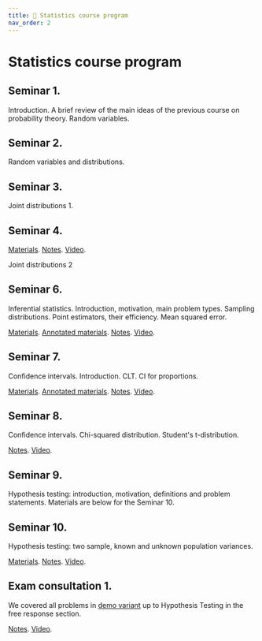 ```yaml
---
title: 🚀 Statistics course program
nav_order: 2
---
```

# Statistics course program

## Seminar 1.

Introduction. A brief review of the main ideas of the previous course on probability theory. Random variables.


## Seminar 2.

Random variables and distributions.

## Seminar 3.

Joint distributions 1.

## Seminar 4.

 [Materials](/presentations/sem4.pdf). [Notes](/notes/sem4_whiteboard.pdf). [Video](https://drive.google.com/file/d/189LLtLiXJNEt198DJuZuxVOAsp2cXugH/view?usp=sharing).

Joint distributions 2


## Seminar 6.

Inferential statistics. Introduction, motivation, main problem types. Sampling distributions. Point estimators, their efficiency. Mean squared error.

[Materials](/presentations/sem6.pdf). [Annotated materials](/notes/sem6_annotated.pdf). [Notes](/notes/sem6_whiteboard.pdf). [Video](https://drive.google.com/file/d/16mi3FQPmx8Wb3yqqBn1HJfYI_qQmoC7e/view?usp=sharing).



## Seminar 7.

Confidence intervals. Introduction. CLT. CI for proportions.

[Materials](/presentations/sem8.pdf). [Annotated materials](/notes/sem8_annotated.pdf). [Notes](/notes/sem8_whiteboard.pdf). [Video](https://drive.google.com/file/d/1N_g3oOlB4g9voPPDmDduFIVct8721Eeh/view?usp=sharing).


## Seminar 8.

Confidence intervals. Chi-squared distribution. Student's t-distribution. 

[Notes](/notes/sem9_whiteboard.pdf). [Video](https://drive.google.com/file/d/16mi3FQPmx8Wb3yqqBn1HJfYI_qQmoC7e/view?usp=sharing).

## Seminar 9.

Hypothesis testing: introduction, motivation, definitions and problem statements. 
Materials are below for the Seminar 10.
	
## Seminar 10.

Hypothesis testing: two sample, known and unknown population variances.

[Materials](/presentations/sem9-10_HT.pdf). [Notes](/notes/sem10_whiteboard_problems.pdf). [Video](https://drive.google.com/file/d/1hLx59WyavnxVGFw9bNvbfPVJw8gq9ZZx/view?usp=sharing).

## Exam consultation 1.

We covered all problems in [demo variant](/documents/demo_exam_2021.pdf) up to Hypothesis Testing in the free response section.

[Notes](/notes/consultation_vol1_whiteboard.pdf). [Video](https://drive.google.com/file/d/1joLSITSpIquvV_xylTnm52N__TucHuNh/view?usp=sharing).